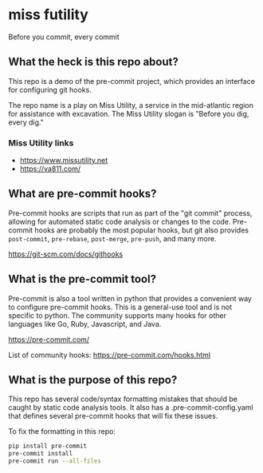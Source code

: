 # miss futility
Before you commit, every commit

## What the heck is this repo about?

This repo is a demo of the pre-commit project, which provides an interface for configuring git hooks.

The repo name is a play on Miss Utility, a service in the mid-atlantic region for assistance with excavation.
The Miss Utility slogan is "Before you dig, every dig."

### Miss Utility links
- https://www.missutility.net
- https://va811.com/

## What are pre-commit hooks?

Pre-commit hooks are scripts that run as part of the "git commit" process, allowing for automated static code analysis or changes to the code.
Pre-commit hooks are probably the most popular hooks, but git also provides `post-commit`, `pre-rebase`, `post-merge`, `pre-push`, and many more.

https://git-scm.com/docs/githooks

## What is the pre-commit tool?

Pre-commit is also a tool written in python that provides a convenient way to configure pre-commit hooks. This is a general-use tool
and is not specific to python. The community supports many hooks for other languages like Go, Ruby, Javascript, and Java.

https://pre-commit.com/

List of community hooks: https://pre-commit.com/hooks.html

## What is the purpose of this repo?

This repo has several code/syntax formatting mistakes that should be caught by static code analysis tools.
It also has a .pre-commit-config.yaml that defines several pre-commit hooks that will fix these issues.

To fix the formatting in this repo:

```bash
pip install pre-commit
pre-commit install
pre-commit run --all-files
```
